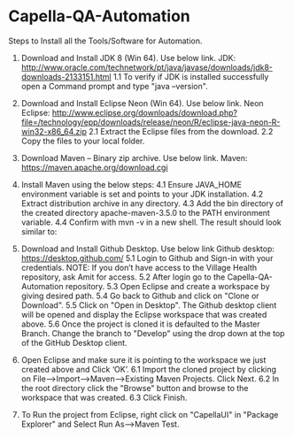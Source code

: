 # Capella-QA-Automation
Steps to Install all the Tools/Software for Automation.
1) Download and Install JDK 8 (Win 64).  Use below link.
	JDK: http://www.oracle.com/technetwork/pt/java/javase/downloads/jdk8-downloads-2133151.html
	1.1 To verify if JDK is installed successfully open a Command prompt and type "java –version".		
			
2) Download and Install Eclipse Neon (Win 64).  Use below link.
	Neon Eclipse: http://www.eclipse.org/downloads/download.php?file=/technology/epp/downloads/release/neon/R/eclipse-java-neon-R-win32-x86_64.zip
	2.1 Extract the Eclipse files from the download.
	2.2 Copy the files to your local folder.

3) Download Maven – Binary zip archive.  Use below link.
 	Maven: https://maven.apache.org/download.cgi

4) Install Maven using the below steps:
	4.1 Ensure JAVA_HOME environment variable is set and points to your JDK installation.
	4.2 Extract distribution archive in any directory.
	4.3 Add the bin directory of the created directory apache-maven-3.5.0 to the PATH environment variable.
	4.4 Confirm with mvn -v in a new shell. The result should look similar to:
 
5) Download and Install Github Desktop. Use below link
	Github desktop: https://desktop.github.com/
	5.1 Login to Github and Sign-in with your credentials.
		NOTE: If you don’t have access to the Village Health repository, ask Amit for access.
	5.2 After login go to the Capella-QA-Automation repository.
	5.3 Open Eclipse and create a workspace by giving desired path.
	5.4 Go back to Github and click on "Clone or Download".
	5.5  Click on "Open in Desktop".  The Github desktop client will be opened and display the Eclipse workspace that was created above.
	5.6 Once the project is cloned it is defaulted to the Master Branch.  Change the branch to "Develop" using the drop down at the top of the GitHub Desktop client.

6) Open Eclipse and make sure it is pointing to the workspace we just created above and Click ‘OK’.
	6.1 Import the cloned project by clicking on File-->Import-->Maven-->Existing Maven Projects.  Click Next.
	6.2  In the root directory click the "Browse" button and browse to the workspace that was created.
	6.3 Click Finish.

7) To Run the project from Eclipse, right click on "CapellaUI" in "Package Explorer" and Select Run As-->Maven Test.

